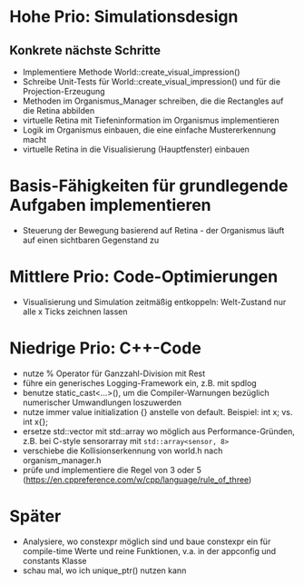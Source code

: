 # Hohe Prio: Simulationsdesign
## Konkrete nächste Schritte
- Implementiere Methode World::create_visual_impression()
- Schreibe Unit-Tests für World::create_visual_impression() und für die Projection-Erzeugung
- Methoden im Organismus_Manager schreiben, die die Rectangles auf die Retina abbilden
- virtuelle Retina mit Tiefeninformation im Organismus implementieren
- Logik im Organismus einbauen, die eine einfache Mustererkennung macht
- virtuelle Retina in die Visualisierung (Hauptfenster) einbauen

# Basis-Fähigkeiten für grundlegende Aufgaben implementieren
- Steuerung der Bewegung basierend auf Retina - der Organismus läuft auf einen sichtbaren Gegenstand zu

# Mittlere Prio: Code-Optimierungen
- Visualisierung und Simulation zeitmäßig entkoppeln: Welt-Zustand nur alle x Ticks zeichnen lassen

# Niedrige Prio: C++-Code
- nutze % Operator für Ganzzahl-Division mit Rest
- führe ein generisches Logging-Framework ein, z.B. mit spdlog
- benutze static_cast<...>(), um die Compiler-Warnungen bezüglich numerischer Umwandlungen loszuwerden
- nutze immer value initialization {} anstelle von default. Beispiel: int x; vs. int x{};
- ersetze std::vector mit std::array wo möglich aus Performance-Gründen, z.B. bei C-style sensorarray mit `std::array<sensor, 8>`
- verschiebe die Kollisionserkennung von world.h nach organism_manager.h
- prüfe und implementiere die Regel von 3 oder 5 (https://en.cppreference.com/w/cpp/language/rule_of_three)

# Später
- Analysiere, wo constexpr möglich sind und baue constexpr ein für compile-time Werte und reine Funktionen, v.a. in der appconfig und constants Klasse
- schau mal, wo ich unique_ptr() nutzen kann



